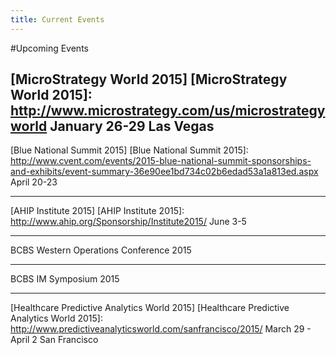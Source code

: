 ```yaml
---
title: Current Events
---
```


#Upcoming Events

[MicroStrategy World 2015]
[MicroStrategy World 2015]: http://www.microstrategy.com/us/microstrategyworld
January 26-29
Las Vegas
---

[Blue National Summit 2015]
[Blue National Summit 2015]: http://www.cvent.com/events/2015-blue-national-summit-sponsorships-and-exhibits/event-summary-36e90ee1bd734c02b6edad53a1a813ed.aspx
April 20-23

---

[AHIP Institute 2015]
[AHIP Institute 2015]: http://www.ahip.org/Sponsorship/Institute2015/
June 3-5

---

BCBS Western Operations Conference 2015

---

BCBS IM Symposium 2015

---

[Healthcare Predictive Analytics World 2015]
[Healthcare Predictive Analytics World 2015]: http://www.predictiveanalyticsworld.com/sanfrancisco/2015/
March 29 - April 2
San Francisco
